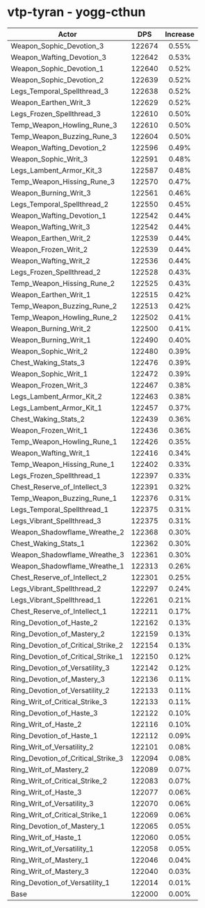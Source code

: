 # vtp-tyran - yogg-cthun
| Actor | DPS | Increase |
|---|:---:|:---:|
|Weapon_Sophic_Devotion_3|122674|0.55%|
|Weapon_Wafting_Devotion_3|122642|0.53%|
|Weapon_Sophic_Devotion_1|122640|0.52%|
|Weapon_Sophic_Devotion_2|122639|0.52%|
|Legs_Temporal_Spellthread_3|122638|0.52%|
|Weapon_Earthen_Writ_3|122629|0.52%|
|Legs_Frozen_Spellthread_3|122610|0.50%|
|Temp_Weapon_Howling_Rune_3|122610|0.50%|
|Temp_Weapon_Buzzing_Rune_3|122604|0.50%|
|Weapon_Wafting_Devotion_2|122596|0.49%|
|Weapon_Sophic_Writ_3|122591|0.48%|
|Legs_Lambent_Armor_Kit_3|122587|0.48%|
|Temp_Weapon_Hissing_Rune_3|122570|0.47%|
|Weapon_Burning_Writ_3|122561|0.46%|
|Legs_Temporal_Spellthread_2|122550|0.45%|
|Weapon_Wafting_Devotion_1|122542|0.44%|
|Weapon_Wafting_Writ_3|122542|0.44%|
|Weapon_Earthen_Writ_2|122539|0.44%|
|Weapon_Frozen_Writ_2|122539|0.44%|
|Weapon_Wafting_Writ_2|122536|0.44%|
|Legs_Frozen_Spellthread_2|122528|0.43%|
|Temp_Weapon_Hissing_Rune_2|122525|0.43%|
|Weapon_Earthen_Writ_1|122515|0.42%|
|Temp_Weapon_Buzzing_Rune_2|122513|0.42%|
|Temp_Weapon_Howling_Rune_2|122502|0.41%|
|Weapon_Burning_Writ_2|122500|0.41%|
|Weapon_Burning_Writ_1|122490|0.40%|
|Weapon_Sophic_Writ_2|122480|0.39%|
|Chest_Waking_Stats_3|122476|0.39%|
|Weapon_Sophic_Writ_1|122472|0.39%|
|Weapon_Frozen_Writ_3|122467|0.38%|
|Legs_Lambent_Armor_Kit_2|122463|0.38%|
|Legs_Lambent_Armor_Kit_1|122457|0.37%|
|Chest_Waking_Stats_2|122439|0.36%|
|Weapon_Frozen_Writ_1|122436|0.36%|
|Temp_Weapon_Howling_Rune_1|122426|0.35%|
|Weapon_Wafting_Writ_1|122416|0.34%|
|Temp_Weapon_Hissing_Rune_1|122402|0.33%|
|Legs_Frozen_Spellthread_1|122397|0.33%|
|Chest_Reserve_of_Intellect_3|122391|0.32%|
|Temp_Weapon_Buzzing_Rune_1|122376|0.31%|
|Legs_Temporal_Spellthread_1|122375|0.31%|
|Legs_Vibrant_Spellthread_3|122375|0.31%|
|Weapon_Shadowflame_Wreathe_2|122368|0.30%|
|Chest_Waking_Stats_1|122362|0.30%|
|Weapon_Shadowflame_Wreathe_3|122361|0.30%|
|Weapon_Shadowflame_Wreathe_1|122313|0.26%|
|Chest_Reserve_of_Intellect_2|122301|0.25%|
|Legs_Vibrant_Spellthread_2|122297|0.24%|
|Legs_Vibrant_Spellthread_1|122261|0.21%|
|Chest_Reserve_of_Intellect_1|122211|0.17%|
|Ring_Devotion_of_Haste_2|122162|0.13%|
|Ring_Devotion_of_Mastery_2|122159|0.13%|
|Ring_Devotion_of_Critical_Strike_2|122154|0.13%|
|Ring_Devotion_of_Critical_Strike_1|122150|0.12%|
|Ring_Devotion_of_Versatility_3|122142|0.12%|
|Ring_Devotion_of_Mastery_3|122136|0.11%|
|Ring_Devotion_of_Versatility_2|122133|0.11%|
|Ring_Writ_of_Critical_Strike_3|122133|0.11%|
|Ring_Devotion_of_Haste_3|122122|0.10%|
|Ring_Writ_of_Haste_2|122116|0.10%|
|Ring_Devotion_of_Haste_1|122112|0.09%|
|Ring_Writ_of_Versatility_2|122101|0.08%|
|Ring_Devotion_of_Critical_Strike_3|122094|0.08%|
|Ring_Writ_of_Mastery_2|122089|0.07%|
|Ring_Writ_of_Critical_Strike_2|122083|0.07%|
|Ring_Writ_of_Haste_3|122077|0.06%|
|Ring_Writ_of_Versatility_3|122070|0.06%|
|Ring_Writ_of_Critical_Strike_1|122069|0.06%|
|Ring_Devotion_of_Mastery_1|122065|0.05%|
|Ring_Writ_of_Haste_1|122060|0.05%|
|Ring_Writ_of_Versatility_1|122058|0.05%|
|Ring_Writ_of_Mastery_1|122046|0.04%|
|Ring_Writ_of_Mastery_3|122040|0.03%|
|Ring_Devotion_of_Versatility_1|122014|0.01%|
|Base|122000|0.00%|
